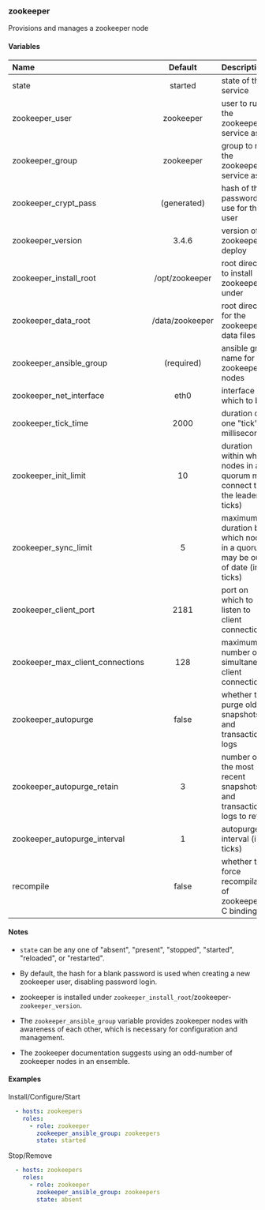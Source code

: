 
### zookeeper
Provisions and manages a zookeeper node

#### Variables

|Name                            |Default        |Description                                                                  |
|:-------------------------------|:-------------:|:----------------------------------------------------------------------------|
|state                           |started        |state of the service                                                         |
|zookeeper_user                  |zookeeper      |user to run the zookeeper service as                                         |
|zookeeper_group                 |zookeeper      |group to run the zookeeper service as                                        |
|zookeeper_crypt_pass            |(generated)    |hash of the password to use for the user                                     |
|zookeeper_version               |3.4.6          |version of zookeeper to deploy                                               |
|zookeeper_install_root          |/opt/zookeeper |root directory to install zookeeper under                                    |
|zookeeper_data_root             |/data/zookeeper|root directory for the zookeeper data files                                  |
|zookeeper_ansible_group         |(required)     |ansible group name for the zookeeper nodes                                   |
|zookeeper_net_interface         |eth0           |interface on which to bind                                                   |
|zookeeper_tick_time             |2000           |duration of one "tick" (in milliseconds)                                     |
|zookeeper_init_limit            |10             |duration within which nodes in a quorum must connect to the leader (in ticks)|
|zookeeper_sync_limit            |5              |maximum duration by which nodes in a quorum may be out of date (in ticks)    |
|zookeeper_client_port           |2181           |port on which to listen to client connections                                |
|zookeeper_max_client_connections|128            |maximum number of simultaneous client connections                            |
|zookeeper_autopurge             |false          |whether to purge old snapshots and transaction logs                          |
|zookeeper_autopurge_retain      |3              |number of the most recent snapshots and transaction logs to retain           |
|zookeeper_autopurge_interval    |1              |autopurge interval (in ticks)                                                |
|recompile                       |false          |whether to force recompilation of zookeeper's C bindings                     |

#### Notes

  - `state` can be any one of "absent", "present", "stopped", "started",
    "reloaded", or "restarted".

  - By default, the hash for a blank password is used when creating
    a new zookeeper user, disabling password login.

  - zookeeper is installed under
    `zookeeper_install_root`/zookeeper-`zookeeper_version`.

  - The `zookeeper_ansible_group` variable provides zookeeper nodes with
    awareness of each other, which is necessary for configuration and
    management.

  - The zookeeper documentation suggests using an odd-number of zookeeper nodes
    in an ensemble.

#### Examples

Install/Configure/Start
```YAML
  - hosts: zookeepers
    roles:
      - role: zookeeper
        zookeeper_ansible_group: zookeepers
        state: started
```

Stop/Remove
```YAML
  - hosts: zookeepers
    roles:
      - role: zookeeper
        zookeeper_ansible_group: zookeepers
        state: absent
```

